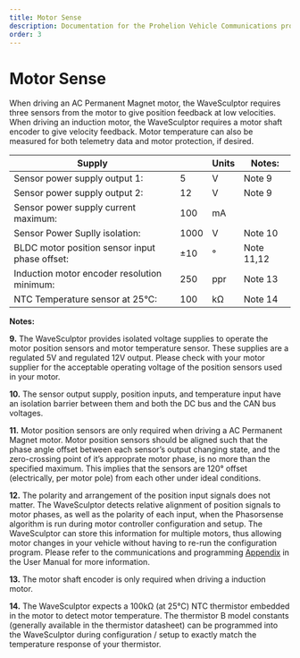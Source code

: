 ```yaml
---
title: Motor Sense
description: Documentation for the Prohelion Vehicle Communications protocol
order: 3
---
```


# Motor Sense

When driving an AC Permanent Magnet motor, the WaveSculptor requires three sensors from the motor to give position feedback at low velocities.  When driving an induction motor, the WaveSculptor requires a motor shaft encoder to give velocity feedback.  Motor temperature can also be measured for both telemetry data and motor protection, if desired.

| Supply                                         |      | Units | Notes:     |
|------------------------------------------------|------|-------|------------|
| Sensor power supply output 1:	                 | 5    | V     | Note 9     |
| Sensor power supply output 2:                  | 12   | V     | Note 9     |
| Sensor power supply current maximum:           | 100  | mA    |            |
| Sensor Power Suplly isolation:                 | 1000 | V     | Note 10    |
| BLDC motor position sensor input phase offset: | ±10  | °     | Note 11,12 |
| Induction motor encoder resolution minimum:    | 250  | ppr   | Note 13    |
| NTC Temperature sensor at 25°C:                | 100  | kΩ    | Note 14    |

__Notes:__

__9.__  The WaveSculptor provides isolated voltage supplies to operate the motor position sensors and motor temperature sensor.  These supplies are a regulated 5V and regulated 12V output.  Please check with your motor supplier for the acceptable operating voltage of the position sensors used in your motor.

__10.__ The sensor output supply, position inputs, and temperature input have an isolation barrier between them and both the DC bus and the CAN bus voltages.

__11.__ Motor position sensors are only required when driving a AC Permanent Magnet motor.  Motor position sensors should be aligned such that the phase angle offset between each sensor’s output changing state, and the zero-crossing point of it’s approprate motor phase, is no more than the specified maximum. This implies that the sensors are 120° offset (electrically, per motor pole) from each other under ideal conditions.

__12.__ The polarity and arrangement of the position input signals does not matter. The WaveSculptor detects relative alignment of position signals to motor phases, as well as the polarity of each input, when the Phasorsense algorithm is run during motor controller configuration and setup.  The WaveSculptor can store this information for multiple motors, thus allowing motor changes in your vehicle without having to re-run the configuration program.  Please refer to the communications and programming [Appendix](../User_Manual/85_Appendix_C.md) in the User Manual for more information.

__13.__ The motor shaft encoder is only required when driving a induction motor.

__14.__ The WaveSculptor expects a 100kΩ (at 25°C) NTC thermistor embedded in the motor to detect motor temperature.  The thermistor B model constants (generally available in the thermistor datasheet) can be programmed into the WaveSculptor during configuration / setup to exactly match the temperature response of your thermistor.
